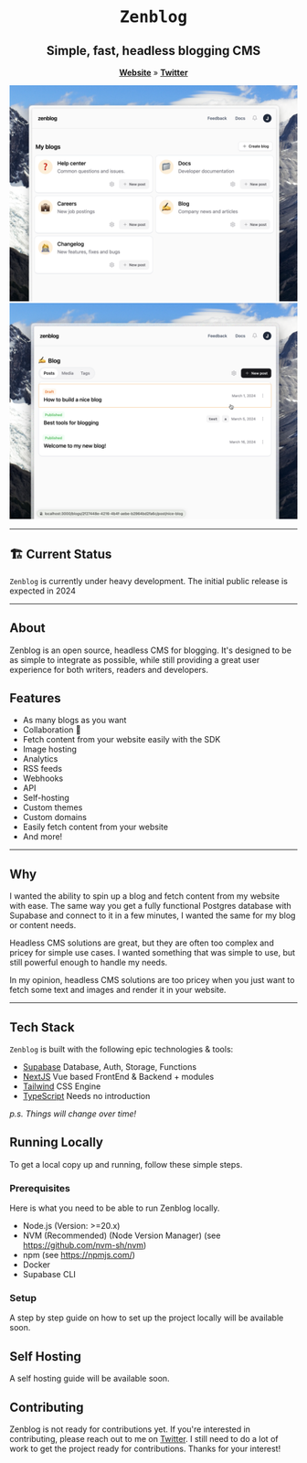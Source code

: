 <p align="center">
  <a href="https://github.com/jordienr/zenblog/stargazers>
    <img src="https://img.shields.io/github/stars/jordienr/zenblog?logo=github&style=for-the-badge&color=yellow" alt="Github Stars"></a>
  </a>
</p>
<p align="center" style="margin-top: 12px">

  <h1 align="center"><tt>Zenblog</tt></h1>
  <h2 align="center">Simple, fast, headless blogging CMS</h2>

<p align="center">
    <a href="https://zenblog.com"><strong>Website</strong></a> » 
    <a href="https://twitter.com/zenbloghq">
    <strong>Twitter</strong>
    </a>
  </p>
</p>

  <img src="./apps/web/public/static/ui-1.png">
  <img src="./apps/web/public/static/ui-2.png">

---

## 🏗️ Current Status

`Zenblog` is currently under heavy development. The initial public release is expected in 2024

---

## About

Zenblog is an open source, headless CMS for blogging. It's designed to be as simple to integrate as possible, while still providing a great user experience for both writers, readers and developers.

## Features

- As many blogs as you want
- Collaboration 🤼
- Fetch content from your website easily with the SDK
- Image hosting
- Analytics
- RSS feeds
- Webhooks
- API
- Self-hosting
- Custom themes
- Custom domains
- Easily fetch content from your website
- And more!

---

## Why

I wanted the ability to spin up a blog and fetch content from my website with ease. The same way you get a fully functional Postgres database with Supabase and connect to it in a few minutes, I wanted the same for my blog or content needs.

Headless CMS solutions are great, but they are often too complex and pricey for simple use cases. I wanted something that was simple to use, but still powerful enough to handle my needs.

In my opinion, headless CMS solutions are too pricey when you just want to fetch some text and images and render it in your website.

---

## Tech Stack

`Zenblog` is built with the following epic technologies & tools:

- [Supabase](https://supabase.com/) Database, Auth, Storage, Functions
- [NextJS](https://nextjs.org) Vue based FrontEnd & Backend + modules
- [Tailwind](https://tailwindcss.com/) CSS Engine
- [TypeScript](https://www.typescriptlang.org/) Needs no introduction

_p.s. Things will change over time!_

## Running Locally

To get a local copy up and running, follow these simple steps.

### Prerequisites

Here is what you need to be able to run Zenblog locally.

- Node.js (Version: >=20.x)
- NVM (Recommended) (Node Version Manager) (see https://github.com/nvm-sh/nvm)
- npm (see https://npmjs.com/)
- Docker
- Supabase CLI

### Setup

A step by step guide on how to set up the project locally will be available soon.

## Self Hosting

A self hosting guide will be available soon.

## Contributing

Zenblog is not ready for contributions yet. If you're interested in contributing, please reach out to me on [Twitter](https://twitter.com/jordienr). I still need to do a lot of work to get the project ready for contributions. Thanks for your interest!
